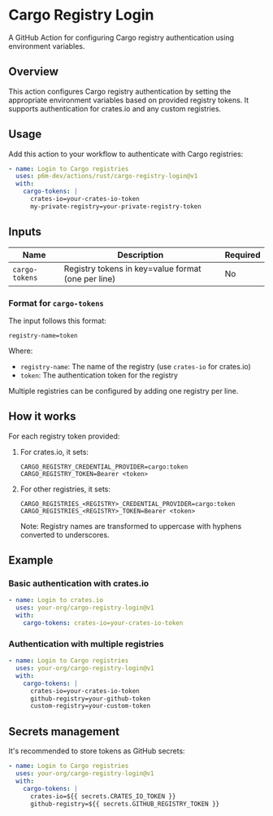 # Cargo Registry Login

A GitHub Action for configuring Cargo registry authentication using environment variables.

## Overview

This action configures Cargo registry authentication by setting the appropriate environment variables based on provided registry tokens. It supports authentication for crates.io and any custom registries.

## Usage

Add this action to your workflow to authenticate with Cargo registries:

```yaml
- name: Login to Cargo registries
  uses: p6m-dev/actions/rust/cargo-registry-login@v1
  with:
    cargo-tokens: |
      crates-io=your-crates-io-token
      my-private-registry=your-private-registry-token
```

## Inputs

| Name           | Description                                        | Required |
| -------------- | -------------------------------------------------- | -------- |
| `cargo-tokens` | Registry tokens in key=value format (one per line) | No       |

### Format for `cargo-tokens`

The input follows this format:

```
registry-name=token
```

Where:

- `registry-name`: The name of the registry (use `crates-io` for crates.io)
- `token`: The authentication token for the registry

Multiple registries can be configured by adding one registry per line.

## How it works

For each registry token provided:

1. For crates.io, it sets:

   ```
   CARGO_REGISTRY_CREDENTIAL_PROVIDER=cargo:token
   CARGO_REGISTRY_TOKEN=Bearer <token>
   ```

2. For other registries, it sets:

   ```
   CARGO_REGISTRIES_<REGISTRY>_CREDENTIAL_PROVIDER=cargo:token
   CARGO_REGISTRIES_<REGISTRY>_TOKEN=Bearer <token>
   ```

   Note: Registry names are transformed to uppercase with hyphens converted to underscores.

## Example

### Basic authentication with crates.io

```yaml
- name: Login to crates.io
  uses: your-org/cargo-registry-login@v1
  with:
    cargo-tokens: crates-io=your-crates-io-token
```

### Authentication with multiple registries

```yaml
- name: Login to Cargo registries
  uses: your-org/cargo-registry-login@v1
  with:
    cargo-tokens: |
      crates-io=your-crates-io-token
      github-registry=your-github-token
      custom-registry=your-custom-token
```

## Secrets management

It's recommended to store tokens as GitHub secrets:

```yaml
- name: Login to Cargo registries
  uses: your-org/cargo-registry-login@v1
  with:
    cargo-tokens: |
      crates-io=${{ secrets.CRATES_IO_TOKEN }}
      github-registry=${{ secrets.GITHUB_REGISTRY_TOKEN }}
```
